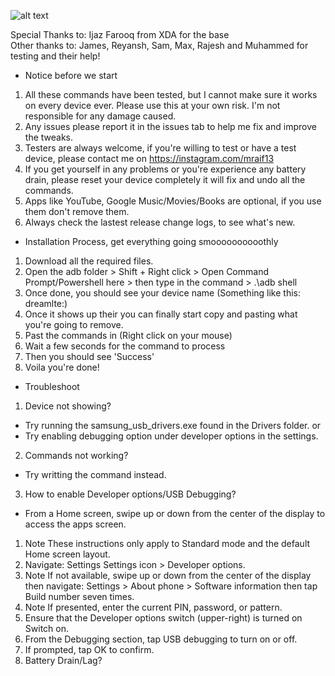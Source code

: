 ![alt text](https://mraif13.github.io/jpg.jpg)

Special  Thanks to: Ijaz Farooq from XDA for the base<br>
Other thanks to: James, Reyansh, Sam, Max, Rajesh and Muhammed for testing and their help!<br>

- Notice before we start 
1. All these commands have been tested, but I cannot make sure it works on every device ever. Please use this at your own risk. I'm not responsible for any damage caused.
2. Any issues please report it in the issues tab to help me fix and improve the tweaks.
3. Testers are always welcome, if you're willing to test or have a test device, please contact me on https://instagram.com/mraif13
5. If you get yourself in any problems or you're experience any battery drain, please reset your device completely it will fix and undo all the commands.
6. Apps like YouTube, Google Music/Movies/Books are optional, if you use them don't remove them.
7. Always check the lastest release change logs, to see what's new.

- Installation Process, get everything going smoooooooooothly
1. Download all the required files.
2. Open the adb folder > Shift + Right click > Open Command Prompt/Powershell here > then type in the command > .\adb shell 
3. Once done, you should see your device name (Something like this: dreamlte:)
4. Once it shows up their you can finally start copy and pasting what you're going to remove. 
5. Past the commands in (Right click on your mouse)
6. Wait a few seconds for the command to process
7. Then you should see 'Success' 
8. Voila you're done! 

- Troubleshoot 
1. Device not showing?
- Try running the samsung_usb_drivers.exe found in the Drivers folder.
or
- Try enabling debugging option under developer options in the settings.
2. Commands not working?
- Try writting the command instead.
3. How to enable Developer options/USB Debugging?
- From a Home screen, swipe up or down from the center of the display to access the apps screen.
1. Note These instructions only apply to Standard mode and the default Home screen layout.
2. Navigate: Settings Settings icon > Developer options.
3. Note If not available, swipe up or down from the center of the display then navigate: Settings > About phone > Software information then tap Build number seven times.
4. Note If presented, enter the current PIN, password, or pattern.
5. Ensure that the Developer options switch (upper-right) is turned on Switch on.
6. From the Debugging section, tap USB debugging to turn on or off.
7. If prompted, tap OK to confirm.
3. Battery Drain/Lag?
